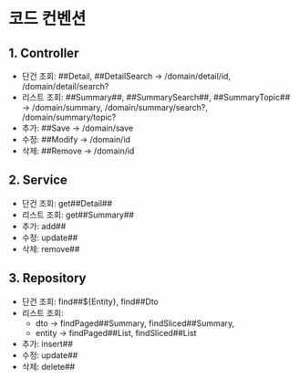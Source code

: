 # 코드 컨벤션
## 1. Controller
- 단건 조회: ##Detail, ##DetailSearch -> /domain/detail/id, /domain/detail/search?
- 리스트 조회: ##Summary##, ##SummarySearch##, ##SummaryTopic## -> /domain/summary, /domain/summary/search?, /domain/summary/topic?
- 추가: ##Save -> /domain/save
- 수정: ##Modify -> /domain/id
- 삭제: ##Remove -> /domain/id

## 2. Service
- 단건 조회: get##Detail##
- 리스트 조회: get##Summary##
- 추가: add##
- 수정: update##
- 삭제: remove##

## 3. Repository
- 단건 조회: find##${Entity}, find##Dto
- 리스트 조회: 
  + dto -> findPaged##Summary, findSliced##Summary, 
  + entity -> findPaged##List, findSliced##List
- 추가: insert##
- 수정: update##
- 삭제: delete##


